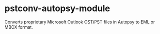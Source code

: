 # pstconv-autopsy-module
Converts proprietary Microsoft Outlook OST/PST files in Autopsy to EML or MBOX format.
